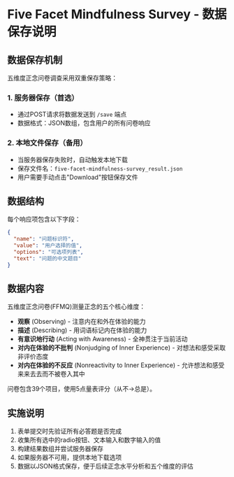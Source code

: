 # Five Facet Mindfulness Survey - 数据保存说明

## 数据保存机制

五维度正念问卷调查采用双重保存策略：

### 1. 服务器保存（首选）
- 通过POST请求将数据发送到 `/save` 端点
- 数据格式：JSON数组，包含用户的所有问卷响应

### 2. 本地文件保存（备用）
- 当服务器保存失败时，自动触发本地下载
- 保存文件名：`five-facet-mindfulness-survey_result.json`
- 用户需要手动点击"Download"按钮保存文件

## 数据结构

每个响应项包含以下字段：
```json
{
  "name": "问题标识符",
  "value": "用户选择的值",
  "options": "可选项列表",
  "text": "问题的中文题目"
}
```

## 数据内容

五维度正念问卷(FFMQ)测量正念的五个核心维度：

- **观察** (Observing) - 注意内在和外在体验的能力
- **描述** (Describing) - 用词语标记内在体验的能力  
- **有意识地行动** (Acting with Awareness) - 全神贯注于当前活动
- **对内在体验的不批判** (Nonjudging of Inner Experience) - 对想法和感受采取非评价态度
- **对内在体验的不反应** (Nonreactivity to Inner Experience) - 允许想法和感受来来去去而不被卷入其中

问卷包含39个项目，使用5点量表评分（从不→总是）。

## 实施说明

1. 表单提交时先验证所有必答题是否完成
2. 收集所有选中的radio按钮、文本输入和数字输入的值
3. 构建结果数组并尝试服务器保存
4. 如果服务器不可用，提供本地下载选项
5. 数据以JSON格式保存，便于后续正念水平分析和五个维度的评估